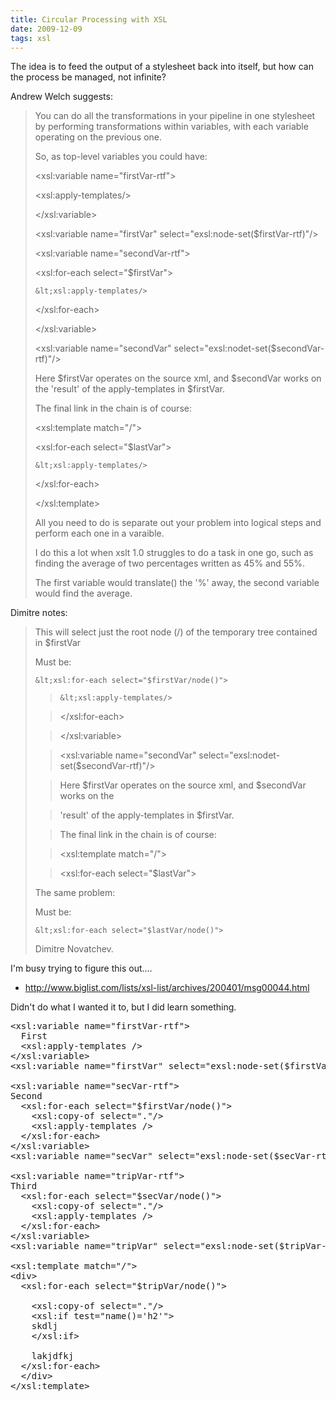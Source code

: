 ```yaml
---
title: Circular Processing with XSL
date: 2009-12-09
tags: xsl
---
```

The idea is to feed the output of a stylesheet back into itself, but how can the process be managed, not infinite?

Andrew Welch suggests:

<blockquote>
You can do all the transformations in your pipeline in one stylesheet by
performing transformations within variables, with each variable
operating on the previous one.

So, as top-level variables you could have:

&lt;xsl:variable name="firstVar-rtf">

  &lt;xsl:apply-templates/>

&lt;/xsl:variable>

&lt;xsl:variable name="firstVar" select="exsl:node-set($firstVar-rtf)"/>

&lt;xsl:variable name="secondVar-rtf">

  &lt;xsl:for-each select="$firstVar">

    &lt;xsl:apply-templates/>

  &lt;/xsl:for-each>

&lt;/xsl:variable>

&lt;xsl:variable name="secondVar" select="exsl:nodet-set($secondVar-rtf)"/>

Here $firstVar operates on the source xml, and $secondVar works on the
'result' of the apply-templates in $firstVar.

The final link in the chain is of course:

&lt;xsl:template match="/">

  &lt;xsl:for-each select="$lastVar">

    &lt;xsl:apply-templates/>

  &lt;/xsl:for-each>

&lt;/xsl:template>

All you need to do is separate out your problem into logical steps and
perform each one in a varaible.

I do this a lot when xslt 1.0 struggles to do a task in one go, such as
finding the average of two percentages written as 45% and 55%.

The first variable would translate() the '%' away, the second variable
would find the average.
</blockquote>

Dimitre notes:

<blockquote>
This will select just the root node (/) of the temporary tree contained in
$firstVar

Must be:

    &lt;xsl:for-each select="$firstVar/node()">

>     &lt;xsl:apply-templates/>

>   &lt;/xsl:for-each>

> &lt;/xsl:variable>

> &lt;xsl:variable name="secondVar" select="exsl:nodet-set($secondVar-rtf)"/>

>
> Here $firstVar operates on the source xml, and $secondVar works on the

> 'result' of the apply-templates in $firstVar.

>

> The final link in the chain is of course:

>

> &lt;xsl:template match="/">

>   &lt;xsl:for-each select="$lastVar">

The same problem:

Must be:

    &lt;xsl:for-each select="$lastVar/node()">

Dimitre Novatchev.
</blockquote>

I'm busy trying to figure this out....

* <a href="http://www.biglist.com/lists/xsl-list/archives/200401/msg00044.html">http://www.biglist.com/lists/xsl-list/archives/200401/msg00044.html</a>

Didn't do what I wanted it to, but I did learn something.

<pre>
&lt;xsl:variable name="firstVar-rtf">
  First
  &lt;xsl:apply-templates />
&lt;/xsl:variable>
&lt;xsl:variable name="firstVar" select="exsl:node-set($firstVar-rtf)"/>

&lt;xsl:variable name="secVar-rtf">
Second
  &lt;xsl:for-each select="$firstVar/node()">
    &lt;xsl:copy-of select="."/>
    &lt;xsl:apply-templates />
  &lt;/xsl:for-each>
&lt;/xsl:variable>
&lt;xsl:variable name="secVar" select="exsl:node-set($secVar-rtf)"/>

&lt;xsl:variable name="tripVar-rtf">
Third
  &lt;xsl:for-each select="$secVar/node()">
    &lt;xsl:copy-of select="."/>
    &lt;xsl:apply-templates />
  &lt;/xsl:for-each>
&lt;/xsl:variable>
&lt;xsl:variable name="tripVar" select="exsl:node-set($tripVar-rtf)"/>

&lt;xsl:template match="/">
&lt;div>
  &lt;xsl:for-each select="$tripVar/node()">

    &lt;xsl:copy-of select="."/>
    &lt;xsl:if test="name()='h2'">
    skdlj
    &lt;/xsl:if>

    lakjdfkj
  &lt;/xsl:for-each>
  &lt;/div>
&lt;/xsl:template>
</pre>


